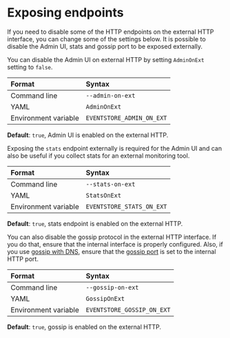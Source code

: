 # Exposing endpoints

If you need to disable some of the HTTP endpoints on the external HTTP interface, you can change some of the settings below. It is possible to disable the Admin UI, stats and gossip port to be exposed externally.

You can disable the Admin UI on external HTTP by setting `AdminOnExt` setting to `false`.

| Format               | Syntax |
| :------------------- | :----- |
| Command line         | `--admin-on-ext` |
| YAML                 | `AdminOnExt` |
| Environment variable | `EVENTSTORE_ADMIN_ON_EXT` | 

**Default**: `true`, Admin UI is enabled on the external HTTP.

Exposing the `stats` endpoint externally is required for the Admin UI and can also be useful if you collect stats for an external monitoring tool.

| Format               | Syntax |
| :------------------- | :----- |
| Command line         | `--stats-on-ext` |
| YAML                 | `StatsOnExt` |
| Environment variable | `EVENTSTORE_STATS_ON_EXT` | 

**Default**: `true`, stats endpoint is enabled on the external HTTP.

You can also disable the gossip protocol in the external HTTP interface. If you do that, ensure that the internal interface is properly configured. Also, if you use [gossip with DNS](../clustering/using-dns.md), ensure that the [gossip port](../clustering/gossip.md#gossip-port) is set to the internal HTTP port.

| Format               | Syntax |
| :------------------- | :----- |
| Command line         | `--gossip-on-ext` |
| YAML                 | `GossipOnExt` |
| Environment variable | `EVENTSTORE_GOSSIP_ON_EXT` | 

**Default**: `true`, gossip is enabled on the external HTTP.
